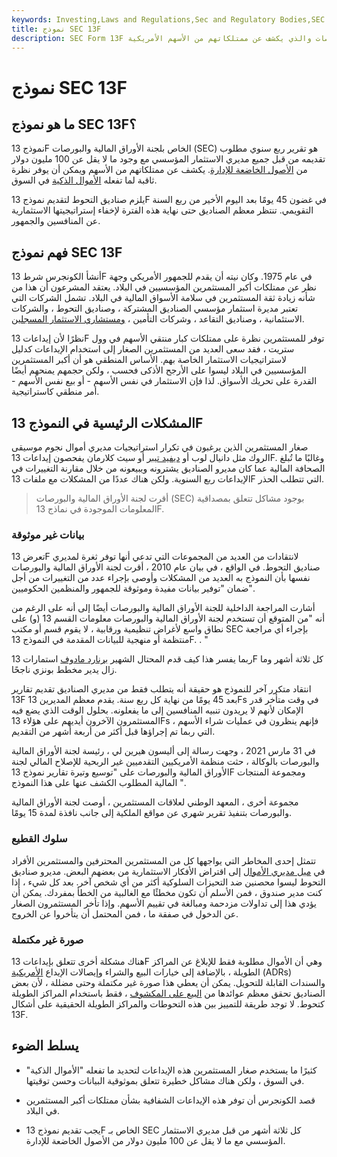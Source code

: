 ```yaml
---
keywords: Investing,Laws and Regulations,Sec and Regulatory Bodies,SEC
title: نموذج SEC 13F
description: SEC Form 13F هو تقرير ربع سنوي يقدمه مديرو الاستثمار إلى لجنة الأوراق المالية والبورصات والذي يكشف عن ممتلكاتهم من الأسهم الأمريكية.
---
```


# نموذج SEC 13F
## ما هو نموذج SEC 13F؟

نموذج 13F الخاص بلجنة الأوراق المالية والبورصات (SEC) هو تقرير ربع سنوي مطلوب تقديمه من قبل جميع مديري الاستثمار المؤسسي مع وجود ما لا يقل عن 100 مليون دولار من [الأصول الخاضعة للإدارة](/aum). يكشف عن ممتلكاتهم من الأسهم ويمكن أن يوفر نظرة ثاقبة لما تفعله [الأموال الذكية](/smart-money) في السوق.

يلزم صناديق التحوط لتقديم نموذج 13F في غضون 45 يومًا بعد اليوم الأخير من ربع السنة التقويمي. تنتظر معظم الصناديق حتى نهاية هذه الفترة لإخفاء إستراتيجيتها الاستثمارية عن المنافسين والجمهور.

## فهم نموذج SEC 13F

أنشأ الكونجرس شرط 13F في عام 1975. وكان نيته أن يقدم للجمهور الأمريكي وجهة نظر عن ممتلكات أكبر المستثمرين المؤسسيين في البلاد. يعتقد المشرعون أن هذا من شأنه زيادة ثقة المستثمرين في سلامة الأسواق المالية في البلاد. تشمل الشركات التي تعتبر مديرة استثمار مؤسسي الصناديق المشتركة ، وصناديق التحوط ، والشركات الاستئمانية ، وصناديق التقاعد ، وشركات التأمين ، [ومستشاري الاستثمار المسجلين](/ria).

نظرًا لأن إيداعات 13F توفر للمستثمرين نظرة على ممتلكات كبار منتقي الأسهم في وول ستريت ، فقد سعى العديد من المستثمرين الصغار إلى استخدام الإيداعات كدليل لاستراتيجيات الاستثمار الخاصة بهم. الأساس المنطقي هو أن أكبر المستثمرين المؤسسيين في البلاد ليسوا على الأرجح الأذكى فحسب ، ولكن حجمهم يمنحهم أيضًا القدرة على تحريك الأسواق. لذا فإن الاستثمار في نفس الأسهم - أو بيع نفس الأسهم - أمر منطقي كاستراتيجية.

## المشكلات الرئيسية في النموذج 13F

صغار المستثمرين الذين يرغبون في تكرار استراتيجيات مديري أموال نجوم موسيقى الروك مثل دانيال لوب أو [ديفيد تيبر](/david-tepper) أو سيث كلارمان يفحصون إيداعات 13F. وغالبًا ما تُبلغ الصحافة المالية عما كان مديرو الصناديق يشترونه ويبيعونه من خلال مقارنة التغييرات في الإيداعات ربع السنوية. ولكن هناك عددًا من المشكلات مع ملفات 13F التي تتطلب الحذر.

> أقرت لجنة الأوراق المالية والبورصات (SEC) بوجود مشاكل تتعلق بمصداقية المعلومات الموجودة في نماذج 13F.

>

### بيانات غير موثوقة

تعرض 13F لانتقادات من العديد من المجموعات التي تدعي أنها توفر ثغرة لمديري صناديق التحوط. في الواقع ، في بيان عام 2010 ، أقرت لجنة الأوراق المالية والبورصات نفسها بأن النموذج به العديد من المشكلات وأوصى بإجراء عدد من التغييرات من أجل ضمان "توفير بيانات مفيدة وموثوقة للجمهور والمنظمين الحكوميين".

أشارت المراجعة الداخلية للجنة الأوراق المالية والبورصات أيضًا إلى أنه على الرغم من أنه "من المتوقع أن تستخدم لجنة الأوراق المالية والبورصات معلومات القسم 13 (و) على نطاق واسع لأغراض تنظيمية ورقابية ، لا يقوم قسم أو مكتب SEC بإجراء أي مراجعة منتظمة أو منهجية للبيانات المقدمة في النموذج 13F. . "

ربما يفسر هذا كيف قدم المحتال الشهير [برنارد مادوف](/bernard-madoff) استمارات 13F كل ثلاثة أشهر وما زال يدير مخطط بونزي ناجحًا.

انتقاد متكرر آخر للنموذج هو حقيقة أنه يتطلب فقط من مديري الصناديق تقديم تقارير 13F بعد 45 يومًا من نهاية كل ربع سنة. يقدم معظم المديرين 13Fs في وقت متأخر قدر الإمكان لأنهم لا يريدون تنبيه المنافسين إلى ما يفعلونه. بحلول الوقت الذي يضع فيه المستثمرون الآخرون أيديهم على هؤلاء 13Fs ، فإنهم ينظرون في عمليات شراء الأسهم التي ربما تم إجراؤها قبل أكثر من أربعة أشهر من التقديم.

في 31 مارس 2021 ، وجهت رسالة إلى أليسون هيرين لي ، رئيسة لجنة الأوراق المالية والبورصات بالوكالة ، حثت منظمة الأمريكيين التقدميين غير الربحية للإصلاح المالي لجنة الأوراق المالية والبورصات على "توسيع وتيرة تقارير نموذج 13F ومجموعة المنتجات المالية المطلوب الكشف عنها على هذا النموذج ".

مجموعة أخرى ، المعهد الوطني لعلاقات المستثمرين ، أوصت لجنة الأوراق المالية والبورصات بتنفيذ تقرير شهري عن مواقع الملكية إلى جانب نافذة لمدة 15 يومًا.

### سلوك القطيع

تتمثل إحدى المخاطر التي يواجهها كل من المستثمرين المحترفين والمستثمرين الأفراد في [ميل مديري الأموال](/bandwagon-effect) إلى اقتراض الأفكار الاستثمارية من بعضهم البعض. مديرو صناديق التحوط ليسوا محصنين ضد التحيزات السلوكية أكثر من أي شخص آخر. بعد كل شيء ، إذا كنت مدير صندوق ، فمن الأسلم أن تكون مخطئًا مع الغالبية من الخطأ بمفردك. يمكن أن يؤدي هذا إلى تداولات مزدحمة ومبالغة في تقييم الأسهم. وإذا تأخر المستثمرون الصغار عن الدخول في صفقة ما ، فمن المحتمل أن يتأخروا عن الخروج.

### صورة غير مكتملة

هناك مشكلة أخرى تتعلق بإيداعات 13F وهي أن الأموال مطلوبة فقط للإبلاغ عن المراكز الطويلة ، بالإضافة إلى خيارات البيع والشراء وإيصالات الإيداع [الأمريكية](/adr) (ADRs) والسندات القابلة للتحويل. يمكن أن يعطي هذا صورة غير مكتملة وحتى مضللة ، لأن بعض الصناديق تحقق معظم عوائدها من [البيع على المكشوف](/shortselling) ، فقط باستخدام المراكز الطويلة كتحوط. لا توجد طريقة للتمييز بين هذه التحوطات والمراكز الطويلة الحقيقية على أشكال 13F.

## يسلط الضوء

- كثيرًا ما يستخدم صغار المستثمرين هذه الإيداعات لتحديد ما تفعله "الأموال الذكية" في السوق ، ولكن هناك مشاكل خطيرة تتعلق بموثوقية البيانات وحسن توقيتها.

- قصد الكونجرس أن توفر هذه الإيداعات الشفافية بشأن ممتلكات أكبر المستثمرين في البلاد.

- يجب تقديم نموذج 13F الخاص بـ SEC كل ثلاثة أشهر من قبل مديري الاستثمار المؤسسي مع ما لا يقل عن 100 مليون دولار من الأصول الخاضعة للإدارة.


